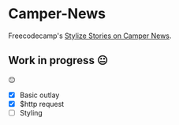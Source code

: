 # Camper-News
Freecodecamp's [Stylize Stories on Camper News](http://www.freecodecamp.com/challenges/stylize-stories-on-camper-news).


## Work in progress :neutral_face:

<!--![alt](<img src="https://raw.githubusercontent.com/samcorin/Camper-News/master/img/Bootsrtap_For_Beginners.png" width="200">)-->

:neutral_face:

- [x] Basic outlay
- [x] $http request
- [ ] Styling
